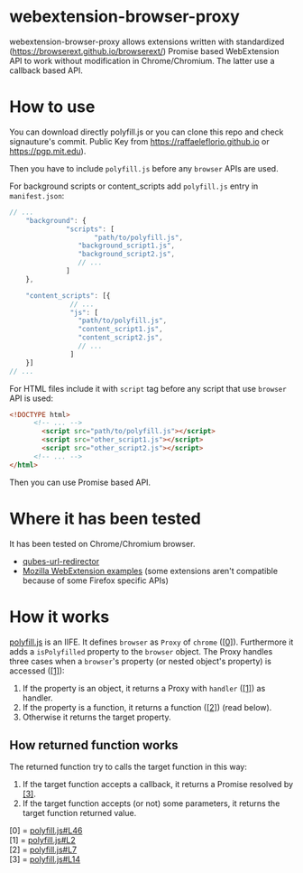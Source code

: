# webextension-browser-proxy

webextension-browser-proxy allows extensions written with standardized (https://browserext.github.io/browserext/) Promise based WebExtension API to work without modification in Chrome/Chromium. The latter use a callback based API.

# How to use
You can download directly polyfill.js or you can clone this repo and check signauture's commit. Public Key from https://raffaeleflorio.github.io or https://pgp.mit.edu).

Then you have to include `polyfill.js` before any `browser` APIs are used.

For background scripts or content_scripts add `polyfill.js` entry in `manifest.json`:
```javascript
// ...
	"background": {
		      "scripts": [
		      		 "path/to/polyfill.js",
				 "background_script1.js",
				 "background_script2.js",
				 // ...
		      ]
	},

	"content_scripts": [{
			   // ...
			   "js": [
			   	 "path/to/polyfill.js",
				 "content_script1.js",
				 "content_script2.js",
				 // ...
			   ]
	}]
// ...
```

For HTML files include it with `script` tag before any script that use `browser` API is used:
```html
<!DOCTYPE html>
	  <!-- ... -->
		<script src="path/to/polyfill.js"></script>
		<script src="other_script1.js"></script>
		<script src="other_script2.js"></script>
	  <!-- ... -->
</html>
```

Then you can use Promise based API.

# Where it has been tested

It has been tested on Chrome/Chromium browser.

* [qubes-url-redirector](https://github.com/raffaeleflorio/qubes-url-redirector)
* [Mozilla WebExtension examples](https://github.com/mdn/webextensions-examples) (some extensions aren't compatible because of some Firefox specific APIs)

# How it works

[polyfill.js](https://github.com/raffaeleflorio/webextension-browser-proxy/blob/master/polyfill.js) is an IIFE. It defines `browser` as `Proxy` of `chrome` ([[0]](https://github.com/raffaeleflorio/webextension-browser-proxy/blob/833e2f77ac51f820203969aa9c645859fb958ec2/polyfill.js#L46)). Furthermore it adds a `isPolyfilled` property to the `browser` object.
The Proxy handles three cases when a `browser`'s property (or nested object's property) is accessed ([[1]](https://github.com/raffaeleflorio/webextension-browser-proxy/blob/833e2f77ac51f820203969aa9c645859fb958ec2/polyfill.js#L2)):
1) If the property is an object, it returns a Proxy with `handler` ([[1]](https://github.com/raffaeleflorio/webextension-browser-proxy/blob/833e2f77ac51f820203969aa9c645859fb958ec2/polyfill.js#L2)) as handler.
2) If the property is a function, it returns a function ([[2]](https://github.com/raffaeleflorio/webextension-browser-proxy/blob/833e2f77ac51f820203969aa9c645859fb958ec2/polyfill.js#L7)) (read below).
3) Otherwise it returns the target property.

## How returned function works

The returned function try to calls the target function in this way:
1) If the target function accepts a callback, it returns a Promise resolved by [[3]](https://github.com/raffaeleflorio/webextension-browser-proxy/blob/833e2f77ac51f820203969aa9c645859fb958ec2/polyfill.js#L14).
2) If the target function accepts (or not) some parameters, it returns the target function returned value.

[0] = [polyfill.js#L46](https://github.com/raffaeleflorio/webextension-browser-proxy/blob/833e2f77ac51f820203969aa9c645859fb958ec2/polyfill.js#L46)<br>
[1] = [polyfill.js#L2](https://github.com/raffaeleflorio/webextension-browser-proxy/blob/833e2f77ac51f820203969aa9c645859fb958ec2/polyfill.js#L2)<br>
[2] = [polyfill.js#L7](https://github.com/raffaeleflorio/webextension-browser-proxy/blob/833e2f77ac51f820203969aa9c645859fb958ec2/polyfill.js#L7)<br>
[3] = [polyfill.js#L14](https://github.com/raffaeleflorio/webextension-browser-proxy/blob/833e2f77ac51f820203969aa9c645859fb958ec2/polyfill.js#L14)<br>